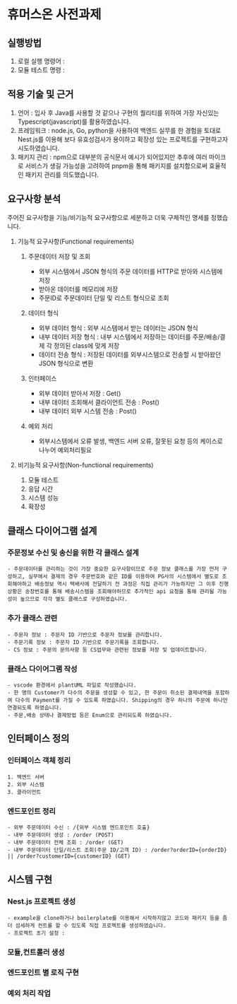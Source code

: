 # 휴머스온 사전과제

## 실행방법
1. 로컬 실행 명령어 : 
2. 모듈 테스트 명령 :


## 적용 기술 및 근거
1. 언어 : 입사 후 Java를 사용할 것 같으나 구현의 퀄리티를 위하여 가장 자신있는 Typescript(javascript)를 활용하였습니다.
2. 프레임워크 : node.js, Go, python을 사용하여 백엔드 실무를 한 경험을 토대로 Nest.js를 이용해 보다 유효성검사가 용이하고 확장성 있는 프로젝트를 구현하고자 시도하였습니다.
3. 패키지 관리 : npm으로 대부분의 공식문서 예시가 되어있지만 추후에 여러 마이크로 서비스가 생길 가능성을 고려하여 pnpm을 통해 패키지를 설치함으로써 효율적인 패키지 관리를 의도했습니다.


## 요구사항 분석
주어진 요구사항을 기능/비기능적 요구사항으로 세분하고 더욱 구체적인 명세를 정했습니다.
1. 기능적 요구사항(Functional requirements)
    1. 주문데이터 저장 및 조회
        - 외부 시스템에서 JSON 형식의 주문 데이터를 HTTP로 받아와 시스템에 저장
        - 받아온 데이터를 메모리에 저장
        - 주문ID로 주문데이터 단일 및 리스트 형식으로 조회
    2. 데이터 형식
        - 외부 데이터 형식 : 외부 시스템에서 받는 데이터는 JSON 형식
        - 내부 데이터 저장 형식 : 내부 시스템에서 저장하는 데이터를 주문/배송/결제 각 정의된 class에 맞게 저장
        - 데이터 전송 형식 : 저장된 데이터를 외부시스템으로 전송할 시 받아왔던 JSON 형식으로 변환
    3. 인터페이스
        - 외부 데이터 받아서 저장 : Get()
        - 내부 데이터 조회해서 클라이언트 전송 : Post()
        - 내부 데이터 외부 시스템 전송 : Post()

    4. 예외 처리
        - 외부시스템에서 오류 발생, 백엔드 서버 오류, 잘못된 요청 등의 케이스로 나누어 예외처리필요

1. 비기능적 요구사항(Non-functional requirements)
    1. 모듈 테스트
    2. 응답 시간
    3. 시스템 성능
    4. 확장성


## 클래스 다이어그램 설계

### 주문정보 수신 및 송신을 위한 각 클래스 설계
    - 주문데이터를 관리하는 것이 가장 중요한 요구사항이므로 주문 정보 클래스를 가장 먼저 구성하고, 실무에서 결제의 경우 주문번호와 같은 ID를 이용하여 PG사의 시스템에서 별도로 조회해야하고 배송정보 역시 택배사에 전달하기 전 과정은 직접 관리가 가능하지만 그 이후 진행상황은 송장번호를 통해 배송시스템을 조회해야하므로 추가적인 api 요청을 통해 관리될 가능성이 높으므로 각각 별도 클래스로 구성하였습니다.

### 추가 클래스 관련
    - 주문자 정보 : 주문자 ID 기반으로 주문자 정보를 관리합니다.
    - 주문기록 정보 : 주문자 ID 기반으로 주문기록을 조회합니다.
    - CS 정보 : 주문의 문의사항 등 CS업무와 관련된 정보를 저장 및 업데이트합니다.
    
### 클래스 다이어그램 작성
    - vscode 환경에서 plantUML 파일로 작성했습니다.
    - 한 명의 Customer가 다수의 주문을 생성할 수 있고, 한 주문이 취소된 결제내역을 포함하여 다수의 Payment를 가질 수 있도록 하였습니다. Shipping의 경우 하나의 주문에 하나만 연결되도록 하였습니다.
    - 주문,배송 상태나 결제방법 등은 Enum으로 관리되도록 하였습니다. 


## 인터페이스 정의

### 인터페이스 객체 정리
    1. 백엔드 서버
    2. 외부 시스템
    3. 클라이언트

### 엔드포인트 정리
    - 외부 주문데이터 수신 : /{외부 시스템 엔드포인트 호출} 
    - 내부 주문데이터 생성 : /order (POST)
    - 내부 주문데이터 전체 조회 : /order (GET)
    - 내부 주문데이터 단일/리스트 조회(주문 ID/고객 ID) : /order?orderID={orderID} || /order?customerID={customerID} (GET)

## 시스템 구현

### Nest.js 프로젝트 생성
    - example을 clone하거나 boilerplate를 이용해서 시작하지않고 코드와 패키지 등을 좀 더 섬세하게 컨트롤 할 수 있도록 직접 프로젝트를 생성하였습니다.
    - 프로젝트 초기 설정 : 

### 모듈,컨트롤러 생성

### 엔드포인트 별 로직 구현

### 예외 처리 작업
